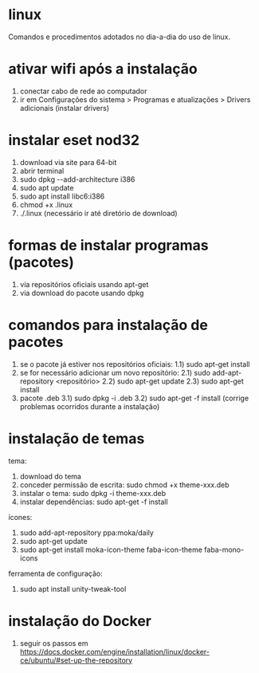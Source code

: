 # linux
Comandos e procedimentos adotados no dia-a-dia do uso de linux.

# ativar wifi após a instalação
1) conectar cabo de rede ao computador
2) ir em Configurações do sistema > Programas e atualizações > Drivers adicionais (instalar drivers)

# instalar eset nod32
1) download via site para 64-bit
2) abrir terminal
3) sudo dpkg --add-architecture i386
4) sudo apt update
5) sudo apt install libc6:i386
6) chmod +x <nome-do-arquivo-baixado>.linux
7) ./<nome-do-arquivo-baixado>.linux (necessário ir até diretório de download)

# formas de instalar programas (pacotes)
1) via repositórios oficiais usando apt-get
2) via download do pacote usando dpkg

# comandos para instalação de pacotes
1) se o pacote já estiver nos repositórios oficiais:
  1.1) sudo apt-get install <pacote>
2) se for necessário adicionar um novo repositório:
  2.1) sudo add-apt-repository <repositório>
  2.2) sudo apt-get update
  2.3) sudo apt-get install <pacote>
3) pacote .deb
  3.1) sudo dpkg -i <pacote>.deb
  3.2) sudo apt-get -f install (corrige problemas ocorridos durante a instalação)
  
# instalação de temas

tema:
1) download do tema
2) conceder permissão de escrita: sudo chmod +x theme-xxx.deb 
3) instalar o tema: sudo dpkg -i theme-xxx.deb 
4) instalar dependências: sudo apt-get -f install 

ícones:
1) sudo add-apt-repository ppa:moka/daily
2) sudo apt-get update
3) sudo apt-get install moka-icon-theme faba-icon-theme faba-mono-icons

ferramenta de configuração:   
1) sudo apt install unity-tweak-tool

# instalação do Docker
1) seguir os passos em https://docs.docker.com/engine/installation/linux/docker-ce/ubuntu/#set-up-the-repository
